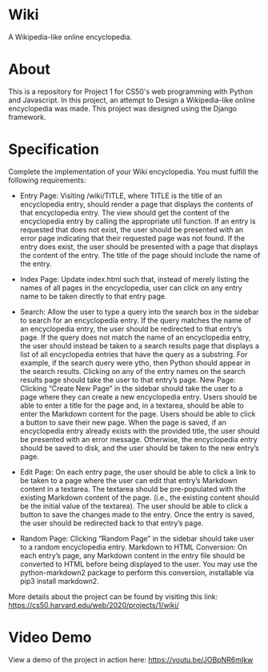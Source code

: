 # Wiki
 A Wikipedia-like online encyclopedia.


 # About
This is a repository for Project 1 for CS50's web programming with Python and Javascript. In this project, an attempt to Design a Wikipedia-like online encyclopedia was made. This project was designed using the Django framework.

# Specification
Complete the implementation of your Wiki encyclopedia. You must fulfill the following requirements:

- Entry Page: Visiting /wiki/TITLE, where TITLE is the title of an encyclopedia entry, should render a page that displays the contents of that encyclopedia entry.
The view should get the content of the encyclopedia entry by calling the appropriate util function.
    If an entry is requested that does not exist, the user should be presented with an error page indicating that their requested page was not found.
    If the entry does exist, the user should be presented with a page that displays the content of the entry. The title of the page should include the name of the entry.

- Index Page: Update index.html such that, instead of merely listing the names of all pages in the encyclopedia, user can click on any entry name to be taken directly to that entry page.

- Search: Allow the user to type a query into the search box in the sidebar to search for an encyclopedia entry.
If the query matches the name of an encyclopedia entry, the user should be redirected to that entry’s page.
If the query does not match the name of an encyclopedia entry, the user should instead be taken to a search results page that displays a list of all encyclopedia entries that have the query as a substring. For example, if the search query were ytho, then Python should appear in the search results.
Clicking on any of the entry names on the search results page should take the user to that entry’s page.
New Page: Clicking “Create New Page” in the sidebar should take the user to a page where they can create a new encyclopedia entry.
Users should be able to enter a title for the page and, in a textarea, should be able to enter the Markdown content for the page.
Users should be able to click a button to save their new page.
When the page is saved, if an encyclopedia entry already exists with the provided title, the user should be presented with an error message.
Otherwise, the encyclopedia entry should be saved to disk, and the user should be taken to the new entry’s page.

- Edit Page: On each entry page, the user should be able to click a link to be taken to a page where the user can edit that entry’s Markdown content in a textarea.
The textarea should be pre-populated with the existing Markdown content of the page. (i.e., the existing content should be the initial value of the textarea).
The user should be able to click a button to save the changes made to the entry.
Once the entry is saved, the user should be redirected back to that entry’s page.

- Random Page: Clicking “Random Page” in the sidebar should take user to a random encyclopedia entry.
Markdown to HTML Conversion: On each entry’s page, any Markdown content in the entry file should be converted to HTML before being displayed to the user. You may use the python-markdown2 package to perform this conversion, installable via pip3 install markdown2.

More details about the project can be found by visiting this link: https://cs50.harvard.edu/web/2020/projects/1/wiki/

# Video Demo
View a demo of the project in action here: https://youtu.be/JOBpNR6mIkw
